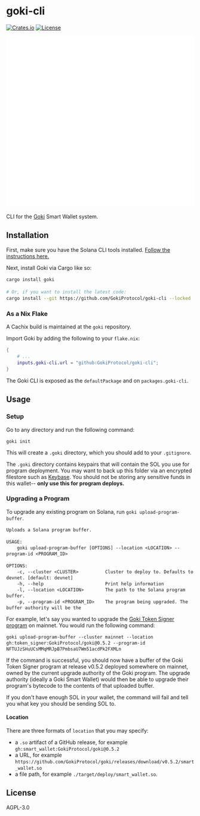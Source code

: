 # goki-cli

[![Crates.io](https://img.shields.io/crates/v/goki)](https://crates.io/crates/goki)
[![License](https://img.shields.io/crates/l/goki)](https://github.com/GokiProtocol/goki-cli/LICENSE)

![Screenshot](images/screenshot.svg)

CLI for the [Goki](https://goki.so) Smart Wallet system.

## Installation

First, make sure you have the Solana CLI tools installed. [Follow the instructions here.](https://docs.solana.com/cli/install-solana-cli-tools)

Next, install Goki via Cargo like so:

```bash
cargo install goki

# Or, if you want to install the latest code:
cargo install --git https://github.com/GokiProtocol/goki-cli --locked
```

### As a Nix Flake

A Cachix build is maintained at the `goki` repository.

Import Goki by adding the following to your `flake.nix`:

```nix
{
    # ...
    inputs.goki-cli.url = "github:GokiProtocol/goki-cli";
}
```

The Goki CLI is exposed as the `defaultPackage` and on `packages.goki-cli`.

## Usage

### Setup

Go to any directory and run the following command:

```
goki init
```

This will create a `.goki` directory, which you should add to your `.gitignore`.

The `.goki` directory contains keypairs that will contain the SOL you use for program deployment. You may want to back up this folder via an encrypted filestore such as [Keybase](https://keybase.io/). You should not be storing any sensitive funds in this wallet-- **only use this for program deploys.**

### Upgrading a Program

To upgrade any existing program on Solana, run `goki upload-program-buffer`.

```
Uploads a Solana program buffer.

USAGE:
    goki upload-program-buffer [OPTIONS] --location <LOCATION> --program-id <PROGRAM_ID>

OPTIONS:
    -c, --cluster <CLUSTER>          Cluster to deploy to. Defaults to devnet. [default: devnet]
    -h, --help                       Print help information
    -l, --location <LOCATION>        The path to the Solana program buffer.
    -p, --program-id <PROGRAM_ID>    The program being upgraded. The buffer authority will be the
```

For example, let's say you wanted to upgrade the [Goki Token Signer program](https://crates.io/crates/token-signer) on mainnet. You would run the following command:

```
goki upload-program-buffer --cluster mainnet --location gh:token_signer:GokiProtocol/goki@0.5.2 --program-id NFTUJzSHuUCsMMqMRJpB7PmbsaU7Wm51acdPk2FXMLn
```

If the command is successful, you should now have a buffer of the Goki Token Signer program at release v0.5.2 deployed somewhere on mainnet, owned by the current upgrade authority of the Goki program. The upgrade authority (ideally a Goki Smart Wallet) would then be able to upgrade their program's bytecode to the contents of that uploaded buffer.

If you don't have enough SOL in your wallet, the command will fail and tell you what key you should be sending SOL to.

#### Location

There are three formats of `location` that you may specify:

- a `.so` artifact of a GitHub release, for example `gh:smart_wallet:GokiProtocol/goki@0.5.2`
- a URL, for example `https://github.com/GokiProtocol/goki/releases/download/v0.5.2/smart_wallet.so`
- a file path, for example `./target/deploy/smart_wallet.so`.

## License

AGPL-3.0
